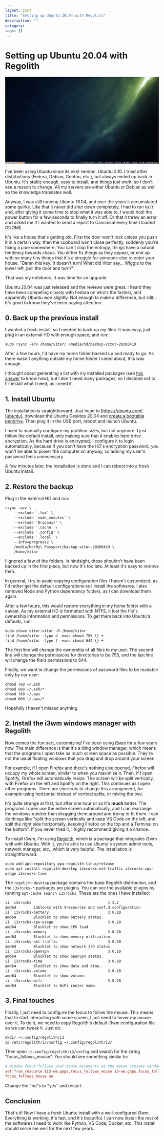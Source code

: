```yaml
---
layout: post
title: "Setting up Ubuntu 20.04 with Regolith"
description: ""
category:
tags: []
---
```


# Setting up Ubuntu 20.04 with Regolith

![Ubuntu 20.04 with Regolith][screenshot:png]

I've been using Ubuntu since its virst version, Ubuntu 4.10. I tried other distributions (Fedora, Debian, Gentoo, etc.), but always ended up back in Ubuntu. It's stable enough, easy to install, and things just work, so I don't see a reason to change. All my servers are either Ubuntu or Debian as well, so the knowledge translates well.

Anyway, I was still running Ubuntu 16.04, and over the years it accumulated some quirks. Like that it never did shut down completely, I had to run `halt` and, after giving it some time to stop what it was able to, I would hodl the power button for a few seconds to finally turn it off. Or that it threw an error and asked me if I wanted to send a report to Canonical every time I loaded GNOME.

It's like a house that's getting old. First the door won't lock unless you push it in a certain way, then the cupboard won't close perfectly, suddenly you're fixing a pipe somewhere. You can't stop the entropy, things have a natural tendency towards chaos. You either fix things as they appear, or end up with so many tiny things that it's a struggle for someone else to enter your house. "Damn this key. It doesn't turn! What did Vitor say... Wiggle to the lower left, pull the door and turn?".

That was my notebook. It was time for an upgrade.

Ubuntu 20.04 was just released and the reviews were great. I heard they have been competing closely with Fedora on who's the fastest, and apparently Ubuntu won slightly. Not enough to make a difference, but still... It's good to know they've been paying attention.

## 0. Back up the previous install

I wanted a fresh install, so I needed to back up my files. It was easy, just plug in an external HD with enough space, and run:

```
sudo rsync -aPv /home/vitor/ /media/hd/backup-vitor-20200419
```

After a few hours, I'd have my home folder backed up and ready to go. As there wasn't anything outside my home folder I cared about, this was enough.

I thought about generating a list with my installed packages (see [this answer][backup-apt-get] to know how), but I don't need many packages, so I decided not to. I'll install what I need, as I need it.

## 1. Install Ubuntu

The installation is straightforward. Just head to [https://ubuntu.com][ubuntu], download the Ubuntu Desktop 20.04 and [create a bootable pendrive][how-to-ubuntu-pendrive]. Then plug it in the USB port, reboot and launch Ubuntu.

I used to manually configure my partition sizes, but not anymore. I just follow the default install, only making sure that it enables hard drive encryption. As the hard drive is encrypted, I configure it to login automatically, because if you don't have the HD's encryption password, you won't be able to power the computer on anyway, so adding my user's password feels unnecessary.

A few minutes later, the installation is done and I can reboot into a fresh Ubuntu install.

## 2. Restore the backup

Plug in the external HD and run:

```
rsync -avz \
    --exclude '.tox' \
    --exclude 'node_modules' \
    --exclude 'Dropbox/' \
    --exclude '.cache' \
    --exclude '.config' \
    --exclude '.local' \
    --info=progress2 \
    /media/hd/My\ Passport/backup-vitor-20200419 \
    /home/vitor
```

I ignored a few of the folders. In hindsight, those shouldn't have been backed up in the first place, but now it's too late. At least it's easy to remove then.

In general, I try to avoid copying configuration files I haven't customized, as I'd rather get the default configurations as I install the softwares. I also removed Node and Python dependency folders, as I can download them again.

After a few hours, this would restore everything in my home folder with a caveat. As my external HD is formatted with NTFS, it lost the file's ownership information and permissions. To get them back into Ubuntu's defaults, run:

```
sudo chown vitor:vitor -R /home/vitor
find /home/vitor -type d -exec chmod 755 {} +
find /home/vitor -type f -exec chmod 644 {} +
```

The first line will change the ownership of all files to my user. The second line will change the permissions for directories to be 755, and the last line will change the file's permissions to 644.

Finally, we want to change the permissions of password files to be readable only by our user:

```
chmod 700 ~/.ssh
chmod 600 ~/.ssh/*
chmod 700 ~/.aws
chmod 600 ~/.aws/*
```

Hopefully I haven't missed anything.

## 2. Install the i3wm windows manager with Regolith

Now comes the fun part, customizing! I've been using [i3wm][i3wm] for a few years now. The main difference is that it's a tiling window manager, which means that the programs I open take as much screen space as possible. They're not the usual floating windows that you drag and drop around your screen.

For example, if I open Firefox and there's nothing else opened, Firefox will occupy my whole screen, similar to when you maximize it. Then, if I open Spotify, Firefox will automatically resize. The screen will be split vertically, with Firefox on the left and Spotify on the right. This continues as I open other programs. There are shortcuts to change this arrangement, for example using horizontal instead of vertical splits, or mixing the two.

It's quite strange at first, but after one hour or so it's **much** better. The programs I open use the entire screen automatically, and I can rearrange the windows quicker than dragging them around and trying to fit them. I can do things like "split the screen vertically and keep VS Code on the left, and split the right side horizontally, keeping Firefox on the top and a Terminal on the bottom". If you never tried it, I highly recommend giving it a chance.

To install i3wm, I'm using [Regolith][regolith], which is a package that integrates i3wm well with Ubuntu. With it, you're able to use Ubuntu's system admin tools, network manager, etc., which is very helpful. The installation is straightforward:

```
sudo add-apt-repository ppa:regolith-linux/release
sudo apt install regolith-desktop i3xrocks-net-traffic i3xrocks-cpu-usage i3xrocks-time
```

The `regolith-desktop` package contains the base Regolith distribution, and the `i3xrocks-*` packages are plugins. You can see the available plugins by running `apt-cache search i3xrocks`. These are the ones I have installed:

```
ii  i3xrocks                                   1.3.2                                    amd64        i3blocks with Xresources and conf.d configuration
ii  i3xrocks-battery                           3.0.10                                   amd64        Blocklet to show battery status.
ii  i3xrocks-cpu-usage                         3.0.10                                   amd64        Blocklet to show CPU load.
ii  i3xrocks-memory                            3.0.10                                   amd64        Blocklet to show memory utilization.
ii  i3xrocks-net-traffic                       3.0.10                                   amd64        Blocklet to show network I/O status.
ii  i3xrocks-openvpn                           3.0.10                                   amd64        Blocklet to show openvpn status.
ii  i3xrocks-time                              3.0.10                                   amd64        Blocklet to show date and time.
ii  i3xrocks-volume                            3.0.10                                   amd64        Blocklet to show volume.
ii  i3xrocks-wifi                              3.0.10                                   amd64        Blocklet to WiFi router name.
```

## 3. Final touches

Finally, I just need to configure the focus to follow the mouse. This means that to start interacting with some screen, I just need to hover my mouse over it. To do it, we need to copy Regolith's default i3wm configuration file so we can tweak it. Just do:

```
mkdir ~/.config/regolith/i3
cp /etc/regolith/i3/config ~/.config/regolith/i3/
```

Then open `~/.config/regolith/i3/config` and search for the string "focus_follows_mouse". You should see something similar to:

```ini
# window focus follows your mouse movements as the mouse crosses window borders
set_from_resource $i3-wm.gaps.focus_follows_mouse i3-wm.gaps.focus_follows_mouse no
focus_follows_mouse no
```

Change the "no"s to "yes" and restart.

## Conclusion

That's it! Now I have a fresh Ubuntu install with a well-configured i3wm. Everything is working, it's fast, and it's beautiful. I can now install the rest of the softwares I need to work like Python, VS Code, Docker, etc. This install should serve me well for the next few years.

[backup-apt-get]: https://askubuntu.com/questions/9135/how-to-backup-settings-and-list-of-installed-packages
[ubuntu]: https://ubuntu.com
[how-to-ubuntu-pendrive]: https://ubuntu.com/tutorials/tutorial-create-a-usb-stick-on-ubuntu#1-overview
[i3wm]: https://ubuntu.com/tutorials/tutorial-create-a-usb-stick-on-ubuntu#1-overview
[regolith]: https://regolith-linux.org/
[screenshot:png]: /assets/images/ubuntu-2004.png
